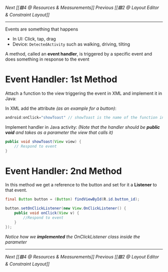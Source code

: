 _Next [[🟩4 @ Resources & Measurements]]_
_Previous [[🟩2 @ Layout Editor & Constraint Layout]]_

---

Events are something that happens
- In UI: Click, tap, drag
- Device: `DetectedActivity` such as walking, driving, tilting

A method, called an **event handler**, is triggered by a specific event and does something in response to the event

# Event Handler: 1st Method
Attach a function to the view triggering the event in XML and implement it in Java:

In XML add the attribute _(as an example for a button)_:
```c
android:onClick="showToast" // showToast is the name of the function in Java
```

Implement handler in Java activity: _(Note that the handler should be **public void** and takes as a parameter the view that calls it)_
```java
public void showToast(View view) {
	// Respond to event
}
```

# Event Handler: 2nd Method
In this method we get a reference to the button and set for it a **Listener** to that event.
```java
final Button button = (Button) findViewById(R.id.button_id);

button.setOnClickListener(new View.OnClickListener() {
	public void onClick(View v) {
		//Respond to event
	}
});
```
_Notice how we **implemented** the OnClickListener class inside the parameter_

---

_Next [[🟩4 @ Resources & Measurements]]_
_Previous [[🟩2 @ Layout Editor & Constraint Layout]]_